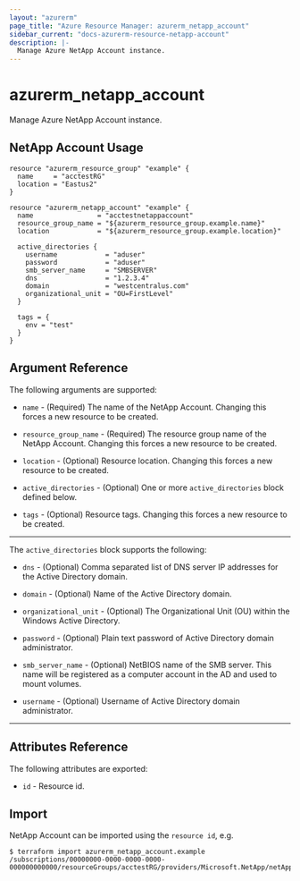```yaml
---
layout: "azurerm"
page_title: "Azure Resource Manager: azurerm_netapp_account"
sidebar_current: "docs-azurerm-resource-netapp-account"
description: |-
  Manage Azure NetApp Account instance.
---
```


# azurerm_netapp_account

Manage Azure NetApp Account instance.


## NetApp Account Usage

```hcl
resource "azurerm_resource_group" "example" {
  name     = "acctestRG"
  location = "Eastus2"
}

resource "azurerm_netapp_account" "example" {
  name                = "acctestnetappaccount"
  resource_group_name = "${azurerm_resource_group.example.name}"
  location            = "${azurerm_resource_group.example.location}"

  active_directories {
    username            = "aduser"
    password            = "aduser"
    smb_server_name     = "SMBSERVER"
    dns                 = "1.2.3.4"
    domain              = "westcentralus.com"
    organizational_unit = "OU=FirstLevel"
  }

  tags = {
    env = "test"
  }
}
```

## Argument Reference

The following arguments are supported:

* `name` - (Required) The name of the NetApp Account. Changing this forces a new resource to be created.

* `resource_group_name` - (Required) The resource group name of the NetApp Account. Changing this forces a new resource to be created.

* `location` - (Optional) Resource location. Changing this forces a new resource to be created.

* `active_directories` - (Optional) One or more `active_directories` block defined below.

* `tags` - (Optional) Resource tags. Changing this forces a new resource to be created.

---

The `active_directories` block supports the following:

* `dns` - (Optional) Comma separated list of DNS server IP addresses for the Active Directory domain.

* `domain` - (Optional) Name of the Active Directory domain.

* `organizational_unit` - (Optional) The Organizational Unit (OU) within the Windows Active Directory.

* `password` - (Optional) Plain text password of Active Directory domain administrator.

* `smb_server_name` - (Optional) NetBIOS name of the SMB server. This name will be registered as a computer account in the AD and used to mount volumes.

* `username` - (Optional) Username of Active Directory domain administrator.

---

## Attributes Reference

The following attributes are exported:

* `id` - Resource id.

## Import

NetApp Account can be imported using the `resource id`, e.g.

```shell
$ terraform import azurerm_netapp_account.example /subscriptions/00000000-0000-0000-0000-000000000000/resourceGroups/acctestRG/providers/Microsoft.NetApp/netAppAccounts/
```